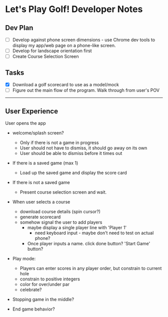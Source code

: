 # Let's Play Golf! Developer Notes

## Dev Plan
 - [ ] Develop against phone screen dimensions - use Chrome dev tools to display
my app/web page on a phone-like screen.
 - [ ] Develop for landscape orientation first
 - [ ] Create Course Selection Screen

 ## Tasks
 - [x] Download a golf scorecard to use as a model/mock
 - [ ] Figure out the main flow of the program.  Walk through from user's POV

---

## User Experience
User opens the app
 - welcome/splash screen?
   - Only if there is not a game in progress
   - User should not have to dismiss, it should go away on its own
   - User should be able to dismiss before it times out
 - If there is a saved game (max 1)
   - Load up the saved game and display the score card
 - If there is not a saved game
   - Present course selection screen and wait.

 - When user selects a course
   - download course details (spin cursor?)
   - generate scorecard
   - somehow signal the user to add players
     - maybe display a single player line with 'Player 1'
       - need keyboard input - maybe don't need to test on actual phone?
     - Once player inputs a name. click done button? 'Start Game' button?

 - Play mode:
   - Players can enter scores in any player order, but constrain to current hole
   - constrain to positive integers
   - color for over/under par
   - celebrate?
 - Stopping game in the middle?
 - End game behavior?
